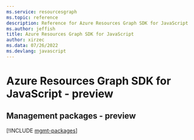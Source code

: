 ```yaml
---
ms.service: resourcesgraph
ms.topic: reference
description: Reference for Azure Resources Graph SDK for JavaScript
ms.author: jeffish
title: Azure Resources Graph SDK for JavaScript
author: xirzec
ms.data: 07/26/2022
ms.devlang: javascript
---
```

# Azure Resources Graph SDK for JavaScript - preview

## Management packages - preview
[!INCLUDE [mgmt-packages](resources-graph-mgmt-index.md)]